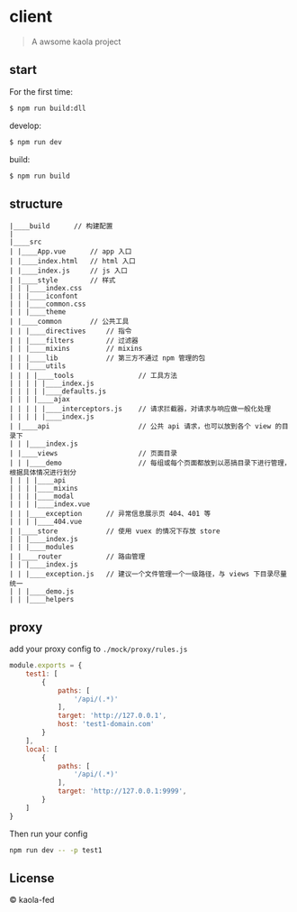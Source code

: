 # client

> A awsome kaola project

## start

For the first time:

```bash
$ npm run build:dll
```

develop:

```bash
$ npm run dev
```

build:

```bash
$ npm run build
```

## structure

```
|____build      // 构建配置
|
|____src
| |____App.vue      // app 入口
| |____index.html   // html 入口
| |____index.js     // js 入口
| |____style        // 样式
| | |____index.css
| | |____iconfont
| | |____common.css
| | |____theme
| |____common       // 公共工具
| | |____directives     // 指令
| | |____filters        // 过滤器
| | |____mixins         // mixins
| | |____lib            // 第三方不通过 npm 管理的包
| | |____utils
| | | |____tools                // 工具方法
| | | | |____index.js
| | | | |____defaults.js
| | | |____ajax
| | | | |____interceptors.js    // 请求拦截器，对请求与响应做一般化处理
| | | | |____index.js
| |____api                      // 公共 api 请求，也可以放到各个 view 的目录下
| | |____index.js
| |____views                    // 页面目录
| | |____demo                   // 每组或每个页面都放到以恶搞目录下进行管理，根据具体情况进行划分
| | | |____api
| | | |____mixins
| | | |____modal
| | | |____index.vue
| | |____exception      // 异常信息展示页 404、401 等
| | | |____404.vue
| |____store            // 使用 vuex 的情况下存放 store
| | |____index.js
| | |____modules
| |____router           // 路由管理
| | |____index.js
| | |____exception.js   // 建议一个文件管理一个一级路径，与 views 下目录尽量统一
| | |____demo.js
| | |____helpers
```

## proxy

add your proxy config to `./mock/proxy/rules.js`

```javascript
module.exports = {
    test1: [
        {
            paths: [
                '/api/(.*)'
            ],
            target: 'http://127.0.0.1',
            host: 'test1-domain.com'
        }
    ],
    local: [
        {
            paths: [
                '/api/(.*)'
            ],
            target: 'http://127.0.0.1:9999',
        }
    ]
}
```

Then run your config

```bash
npm run dev -- -p test1
```

## License

&copy; kaola-fed
